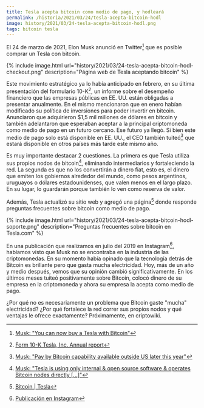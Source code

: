 ```yaml
---
title: Tesla acepta bitcoin como medio de pago, y hodleará
permalink: /historia/2021/03/24/tesla-acepta-bitcoin-hodl
image: history/2021/03/24-tesla-acepta-bitcoin-hodl.png
tags: bitcoin tesla
---
```


El 24 de marzo de 2021, Elon Musk anunció en Twitter[^1] que es posible comprar un Tesla con bitcoin.

{% include image.html url="history/2021/03/24-tesla-acepta-bitcoin-hodl-checkout.png" description="Página web de Tesla aceptando bitcoin" %}

Este movimiento estratégico ya lo había anticipado en febrero, en su última presentación del formulario 10-K[^2], un informe sobre el desempeño financiero que las empresas públicas en EE. UU. están obligadas a presentar anualmente. En el mismo mencionaron que en enero habían modificado su política de inversiones para poder invertir en bitcoin. Anunciaron que adquirieron $1,5 mil millones de dólares en bitcoin y también adelantaron que esperaban aceptar a la principal criptomoneda como medio de pago en un futuro cercano. Ese futuro ya llegó. Si bien este medio de pago solo está disponible en EE. UU., el CEO también tuiteó[^3] que estará disponible en otros países más tarde este mismo año.

Es muy importante destacar 2 cuestiones. La primera es que Tesla utiliza sus propios nodos de bitcoin[^4], eliminando intermediarios y fortaleciendo la red. La segunda es que no los convertirán a dinero fiat, esto es, el dinero que emiten los gobiernos alrededor del mundo, como pesos argentinos, uruguayos o dólares estadounidenses, que valen menos en el largo plazo. En su lugar, lo guardarán porque también lo ven como reserva de valor.

Además, Tesla actualizó su sitio web y agregó una página[^5] donde responde preguntas frecuentes sobre bitcoin como medio de pago.

{% include image.html url="history/2021/03/24-tesla-acepta-bitcoin-hodl-soporte.png" description="Preguntas frecuentes sobre bitcoin en Tesla.com" %}

En una publicación que realizamos en julio del 2019 en Instagram[^6], habíamos visto que Musk no se encontraba en la industria de las criptomonedas. En su momento había opinado que la tecnología detrás de Bitcoin es brillante pero que gasta mucha electricidad. Hoy, más de un año y medio después, vemos que su opinión cambió significativamente. En los últimos meses tuiteó positivamente sobre Bitcoin, colocó dinero de su empresa en la criptomoneda y ahora su empresa la acepta como medio de pago.

¿Por qué no es necesariamente un problema que Bitcoin gaste "mucha" electricidad? ¿Por qué fortalece la red correr sus propios nodos y qué ventajas le ofrece exactamente? Próximamente, en criptowiki.

[^1]: [Musk: "You can now buy a Tesla with Bitcoin"](https://twitter.com/elonmusk/status/1374617643446063105)
[^2]: [Form 10-K Tesla, Inc. Annual report](https://sec.report/Document/0001564590-21-004599/)
[^3]: [Musk: "Pay by Bitcoin capability available outside US later this year"](https://twitter.com/elonmusk/status/1374619672973221892)
[^4]: [Musk: "Tesla is using only internal & open source software & operates Bitcoin nodes directly [...]"](https://twitter.com/elonmusk/status/1374619379929772034)
[^5]: [Bitcoin &#124; Tesla](https://www.tesla.com/support/bitcoin)
[^6]: [Publicación en Instagram](https://www.instagram.com/p/B0ZW0PsARUR/)